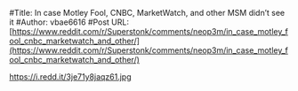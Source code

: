 #Title: In case Motley Fool, CNBC, MarketWatch, and other MSM didn’t see it
#Author: vbae6616
#Post URL: [https://www.reddit.com/r/Superstonk/comments/neop3m/in_case_motley_fool_cnbc_marketwatch_and_other/](https://www.reddit.com/r/Superstonk/comments/neop3m/in_case_motley_fool_cnbc_marketwatch_and_other/)


https://i.redd.it/3je71y8jaqz61.jpg